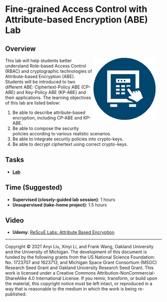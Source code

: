 # Fine-grained Access Control with Attribute-based Encryption (ABE) Lab

## Overview

<img src="access-control-lab.jpg" align="right" width="200" style="margin-right: 20px; margin-bottom: 20px;">

This lab will help students better understand Role-based Access Control (RBAC) and cryptographic technologies of Attribute-based Encryption (ABE). Students will be introduced to two different ABE: Ciphertext-Policy ABE (CP-ABE) and Key-Policy ABE (KP-ABE) and their applications. The learning objectives of this lab are listed below:
1. Be able to describe attribute-based encryption, including CP-ABE and KP-ABE.
2. Be able to compose the security policies according to various realistic scenarios.
3. Be able to integrate security policies into crypto-keys.
4. Be able to decrypt ciphertext using correct crypto-keys.
## Tasks

- **[Lab](Lab_Attribute_based_Encryption.pdf)**

## Time (Suggested)

- **Supervised (closely-guided lab session)**: 1 hours
- **Unsupervised (take-home project)**: 1.5 hours

## Video

- **Udemy**: [ReScuE Labs: Attribute Based Encryption](https://www.youtube.com/watch?v=9JX7ShrUYyQ)
<!--
## Books (English) (Chinese)

- **Computer & Internet Security: A Hands-on Approach, 3rd edition (§ 20)**
- **Internet Security: A Hands-on Approach, 3rd edition (§ 6)**-->

<!--## Feedback and Help

Please give us your feedback on this lab using this [feedback form](link-to-feedback-form).

The project is open source. If you are interested in contributing to this project, please check out our [Github page](https://github.com/your-github-repo).
-->
---

Copyright © 2021 Anyi Liu, Xinyi Li, and Frank Wang, Oakland University and the University of Michigan.
The development of this document is funded by the following grants from the US National Science Foundation: No. 1723707 and 1623713, and Michigan Space Grant Consortium (MSGC) Research Seed Grant and Oakland University Research Seed Grant. This work is licensed under a Creative Commons Attribution-NonCommercial-ShareAlike 4.0 International License. If you remix, transform, or build upon the material, this copyright notice must be left intact, or reproduced in a way that is reasonable to the medium in which the work is being re-published.
